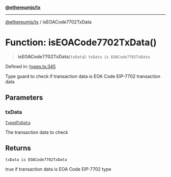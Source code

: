 [**@ethereumjs/tx**](../README.md)

***

[@ethereumjs/tx](../README.md) / isEOACode7702TxData

# Function: isEOACode7702TxData()

> **isEOACode7702TxData**(`txData`): `txData is EOACode7702TxData`

Defined in: [types.ts:345](https://github.com/ethereumjs/ethereumjs-monorepo/blob/master/packages/tx/src/types.ts#L345)

Type guard to check if transaction data is EOA Code EIP-7702 transaction data

## Parameters

### txData

[`TypedTxData`](../type-aliases/TypedTxData.md)

The transaction data to check

## Returns

`txData is EOACode7702TxData`

true if transaction data is EOA Code EIP-7702 type
